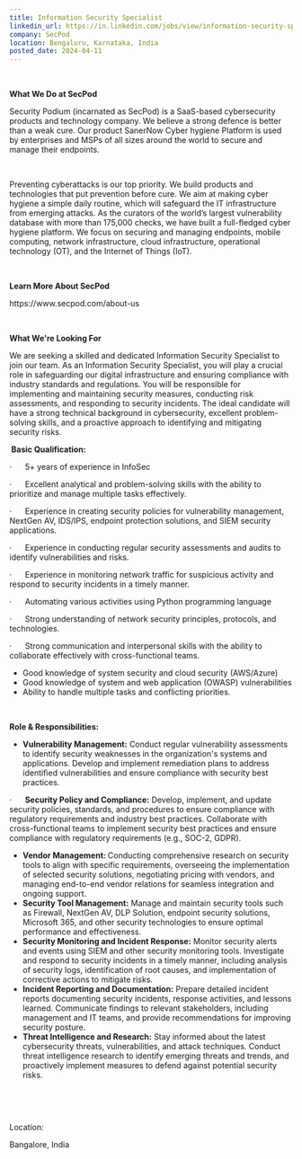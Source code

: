 ```yaml
---
title: Information Security Specialist
linkedin_url: https://in.linkedin.com/jobs/view/information-security-specialist-at-secpod-3893247167?position=49&pageNum=0&refId=Ws4E0X6aDNhIUt22%2B9u5fw%3D%3D&trackingId=mQbg%2F9fUSHsmbibtfzzNfA%3D%3D
company: SecPod
location: Bengaluru, Karnataka, India
posted_date: 2024-04-11
---
```


<div class="description__text description__text--rich">
<section class="show-more-less-html" data-max-lines="5">
<div class="show-more-less-html__markup show-more-less-html__markup--clamp-after-5 relative overflow-hidden">
<p> </p><strong>What We Do at SecPod</strong><p><span>Security Podium (incarnated as SecPod) is a SaaS-based cybersecurity products and technology company. We believe a strong defence is better than a weak cure. Our product SanerNow Cyber hygiene Platform is used by enterprises and MSPs of all sizes around the world to secure and manage their endpoints.</span></p><p> </p><p><span>Preventing cyberattacks is our top priority. We build products and technologies that put prevention before cure. We aim at making cyber hygiene a simple daily routine, which will safeguard the IT infrastructure from emerging attacks. As the curators of the world’s largest vulnerability database with more than 175,000 checks, we have built a full-fledged cyber hygiene platform. We focus on securing and managing endpoints, mobile computing, network infrastructure, cloud infrastructure, operational technology (OT), and the Internet of Things (IoT).</span></p><p> </p><strong>Learn More About SecPod</strong><p>https://www.secpod.com/about-us</p><p> </p><strong>What We're Looking For</strong><p>We are seeking a skilled and dedicated Information Security Specialist to join our team. As an Information Security Specialist, you will play a crucial role in safeguarding our digital infrastructure and ensuring compliance with industry standards and regulations. You will be responsible for implementing and maintaining security measures, conducting risk assessments, and responding to security incidents. The ideal candidate will have a strong technical background in cybersecurity, excellent problem-solving skills, and a proactive approach to identifying and mitigating security risks.</p><strong> </strong><strong>Basic Qualification:</strong><p>·      <span>5+ years of experience in InfoSec </span></p><p>·      <span>Excellent analytical and problem-solving skills with the ability to prioritize and manage multiple tasks effectively.</span></p><p>·      <span>Experience in creating security policies for vulnerability management, NextGen AV, IDS/IPS, endpoint protection solutions, and SIEM security applications.</span></p><p>·      <span>Experience in conducting regular security assessments and audits to identify vulnerabilities and risks.</span></p><p>·      <span>Experience in monitoring network traffic for suspicious activity and respond to security incidents in a timely manner.</span></p><p>·      <span>Automating various activities using Python programming language</span></p><p>·      <span>Strong understanding of network security principles, protocols, and technologies.</span></p><p>·      <span>Strong communication and interpersonal skills with the ability to collaborate effectively with cross-functional teams.</span></p><ul><li>Good knowledge of system security and cloud security (AWS/Azure)</li><li>Good knowledge of system and web application (OWASP) vulnerabilities</li><li>Ability to handle multiple tasks and conflicting priorities.</li></ul><p> </p><strong>Role &amp; Responsibilities:</strong><ul><li><strong>Vulnerability Management:</strong> Conduct regular vulnerability assessments to identify security weaknesses in the organization's systems and applications. Develop and implement remediation plans to address identified vulnerabilities and ensure compliance with security best practices.</li></ul><p>·      <strong>Security Policy and Compliance:</strong><span> Develop, implement, and update security policies, standards, and procedures to ensure compliance with regulatory requirements and industry best practices. Collaborate with cross-functional teams to implement security best practices and ensure compliance with regulatory requirements (e.g., SOC-2, GDPR).</span></p><ul><li><strong>Vendor Management: </strong>Conducting comprehensive research on security tools to align with specific requirements, overseeing the implementation of selected security solutions, negotiating pricing with vendors, and managing end-to-end vendor relations for seamless integration and ongoing support.</li><li><strong>Security Tool Management:</strong> Manage and maintain security tools such as Firewall, NextGen AV, DLP Solution, endpoint security solutions, Microsoft 365, and other security technologies to ensure optimal performance and effectiveness.</li><li><strong>Security Monitoring and Incident Response:</strong> Monitor security alerts and events using SIEM and other security monitoring tools. Investigate and respond to security incidents in a timely manner, including analysis of security logs, identification of root causes, and implementation of corrective actions to mitigate risks.</li><li><strong>Incident Reporting and Documentation:</strong> Prepare detailed incident reports documenting security incidents, response activities, and lessons learned. Communicate findings to relevant stakeholders, including management and IT teams, and provide recommendations for improving security posture.</li><li><strong>Threat Intelligence and Research:</strong> Stay informed about the latest cybersecurity threats, vulnerabilities, and attack techniques. Conduct threat intelligence research to identify emerging threats and trends, and proactively implement measures to defend against potential security risks.</li></ul><p> </p><p> </p>Location:<p><span>Bangalore, India</span></p><p><br/></p><p> </p>
</div>


<!-- --> </section>
</div>